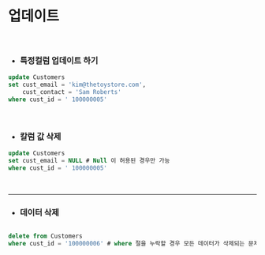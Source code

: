# 업데이트 
 
<br>
 
- ### 특정컬럼 업데이트 하기 
 
 
```sql
update Customers
set cust_email = 'kim@thetoystore.com',
    cust_contact = 'Sam Roberts'
where cust_id = ' 100000005'
```


<br>

- ### 칼럼 값 삭제

 
```sql
update Customers
set cust_email = NULL # Null 이 허용된 경우만 가능
where cust_id = ' 100000005'
```

<br>

---

- ### 데이터 삭제

```sql

delete from Customers
where cust_id = '100000006' # where 절을 누락할 경우 모든 데이터가 삭제되는 문제가 생김

```



